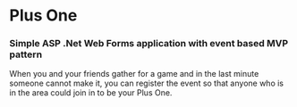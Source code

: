 # Plus One

### Simple ASP .Net Web Forms application with event based MVP pattern

When you and your friends gather for a game and in the last minute someone cannot make it, you can register the event so that anyone who is in the area could join in to be your Plus One.